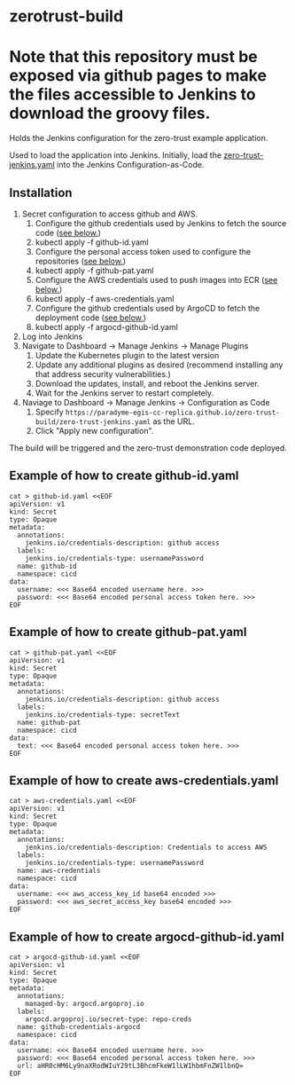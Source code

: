 # zerotrust-build

# Note that this repository must be exposed via github pages to make the files accessible to Jenkins to download the groovy files.

Holds the Jenkins configuration for the zero-trust example application.

Used to load the application into Jenkins.
Initially, load the [zero-trust-jenkins.yaml](zero-trust-jenkins.yaml) into the Jenkins Configuration-as-Code.

## Installation

1. Secret configuration to access github and AWS.
   1. Configure the github credentials used by Jenkins to fetch the source code ([see below.](#example-of-how-to-create-github-idyaml))
   1. kubectl apply -f github-id.yaml
   1. Configure the personal access token used to configure the repositories ([see below.](#example-of-how-to-create-github-patyaml))
   1. kubectl apply -f github-pat.yaml
   1. Configure the AWS credentials used to push images into ECR ([see below.](#example-of-how-to-create-aws-credentialsyaml))
   1. kubectl apply -f aws-credentials.yaml
   1. Configure the github credentials used by ArgoCD to fetch the deployment code ([see below.](#example-of-how-to-create-argocd-github-idyaml))
   1. kubectl apply -f argocd-github-id.yaml
1. Log into Jenkins
1. Navigate to Dashboard -> Manage Jenkins -> Manage Plugins
   1. Update the Kubernetes plugin to the latest version
   1. Update any additional plugins as desired (recommend installing any that address security vulnerabilities.)
   1. Download the updates, install, and reboot the Jenkins server.
   1. Wait for the Jenkins server to restart completely.
1. Naviage to Dashboard -> Manage Jenkins -> Configuration as Code
   1. Specify `https://paradyme-egis-cc-replica.github.io/zero-trust-build/zero-trust-jenkins.yaml` as the URL.
   1. Click "Apply new configuration".

The build will be triggered and the zero-trust demonstration code deployed.

## Example of how to create github-id.yaml

```
cat > github-id.yaml <<EOF
apiVersion: v1
kind: Secret
type: Opaque
metadata:
  annotations:
    jenkins.io/credentials-description: github access
  labels:
    jenkins.io/credentials-type: usernamePassword
  name: github-id
  namespace: cicd
data:
  username: <<< Base64 encoded username here. >>>
  password: <<< Base64 encoded personal access token here. >>>
EOF
```

## Example of how to create github-pat.yaml

```
cat > github-pat.yaml <<EOF
apiVersion: v1
kind: Secret
type: Opaque
metadata:
  annotations:
    jenkins.io/credentials-description: github access
  labels:
    jenkins.io/credentials-type: secretText
  name: github-pat
  namespace: cicd
data:
  text: <<< Base64 encoded personal access token here. >>>
EOF
```


## Example of how to create aws-credentials.yaml

```
cat > aws-credentials.yaml <<EOF
apiVersion: v1
kind: Secret
type: Opaque
metadata:
  annotations:
    jenkins.io/credentials-description: Credentials to access AWS
  labels:
    jenkins.io/credentials-type: usernamePassword
  name: aws-credentials
  namespace: cicd
data:
  username: <<< aws_access_key_id base64 encoded >>>
  password: <<< aws_secret_access_key base64 encoded >>>
EOF
```

## Example of how to create argocd-github-id.yaml

```
cat > argocd-github-id.yaml <<EOF
apiVersion: v1
kind: Secret
type: Opaque
metadata:
  annotations:
    managed-by: argocd.argoproj.io
  labels:
    argocd.argoproj.io/secret-type: repo-creds
  name: github-credentials-argocd
  namespace: cicd
data:
  username: <<< Base64 encoded username here. >>>
  password: <<< Base64 encoded personal access token here. >>>
  url: aHR0cHM6Ly9naXRodWIuY29tL3BhcmFkeW1lLW1hbmFnZW1lbnQ=
EOF
```
